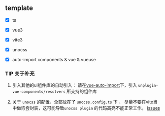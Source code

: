 ## template

- [x] ts
- [x] vue3
- [x] vite3
- [x] unocss
- [x] auto-import components & vue & vueuse


 ### TIP 关于补充
 1. 引入其他的ui组件库的自动引入：
请在[vue-auto-import](./config/plugin/vue-auto-com.ts)下，引入 `unplugin-vue-components/resolvers` 所支持的组件库

2. 关于 `unocss` 的配置，全部放在了 `unocss.config.ts` 下 ， 尽量不要在vite当中做嵌套封装，这可能导致`unocss plugin` 的代码高亮不能正常工作。 [issues](https://github.com/unocss/unocss/issues/1474)
